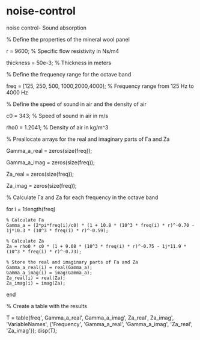 # noise-control
noise control- Sound absorption

% Define the properties of the mineral wool panel

r = 9600; %  Specific flow resistivity in Ns/m4

thickness = 50e-3; % Thickness in meters

% Define the frequency range for the octave band

freq = [125, 250, 500, 1000,2000,4000]; % Frequency range from 125 Hz to 4000 Hz

% Define the speed of sound in air and the density of air

c0 = 343; % Speed of sound in air in m/s

rho0 = 1.2041; % Density of air in kg/m^3

% Preallocate arrays for the real and imaginary parts of Γa and Za

Gamma_a_real = zeros(size(freq));

Gamma_a_imag = zeros(size(freq));

Za_real = zeros(size(freq));

Za_imag = zeros(size(freq));

% Calculate Γa and Za for each frequency in the octave band

for i = 1:length(freq)

    % Calculate Γa
    Gamma_a = (2*pi*freq(i)/c0) * (1 + 10.8 * (10^3 * freq(i) * r)^-0.70 - 1j*10.3 * (10^3 * freq(i) * r)^-0.59);
    
    % Calculate Za
    Za = rho0 * c0 * (1 + 9.08 * (10^3 * freq(i) * r)^-0.75 - 1j*11.9 * (10^3 * freq(i) * r)^-0.73);
    
    % Store the real and imaginary parts of Γa and Za
    Gamma_a_real(i) = real(Gamma_a);
    Gamma_a_imag(i) = imag(Gamma_a);
    Za_real(i) = real(Za);
    Za_imag(i) = imag(Za);
end

% Create a table with the results

T = table(freq', Gamma_a_real', Gamma_a_imag', Za_real', Za_imag', 'VariableNames', {'Frequency', 'Gamma_a_real', 'Gamma_a_imag', 'Za_real', 'Za_imag'});
disp(T);
